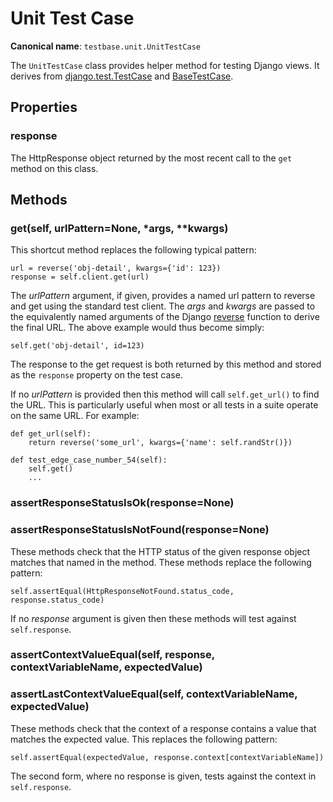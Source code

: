 # Unit Test Case

**Canonical name**: `testbase.unit.UnitTestCase`

The `UnitTestCase` class provides helper method for testing Django views. It derives from 
[django.test.TestCase](https://docs.djangoproject.com/en/dev/topics/testing/tools/#testcase) and 
[BaseTestCase](../base.md).

## Properties

### response

The HttpResponse object returned by the most recent call to the `get` method on this class.

## Methods

### get(self, urlPattern=None, *args, **kwargs)

This shortcut method replaces the following typical pattern:

    url = reverse('obj-detail', kwargs={'id': 123})
    response = self.client.get(url)

The _urlPattern_ argument, if given, provides a named url pattern to reverse and get using the standard test client. The
_args_ and _kwargs_ are passed to the equivalently named arguments of the Django 
[reverse](https://docs.djangoproject.com/en/dev/ref/urlresolvers/#reverse) function to derive the final URL. The above
example would thus become simply:

    self.get('obj-detail', id=123)

The response to the get request is both returned by this method and stored as the `response` property on the test
case.

If no _urlPattern_ is provided then this method will call `self.get_url()` to find the URL. This is particularly useful
when most or all tests in a suite operate on the same URL. For example:

    def get_url(self):
        return reverse('some_url', kwargs={'name': self.randStr()})
     
    def test_edge_case_number_54(self):
        self.get()
        ...

### assertResponseStatusIsOk(response=None)
### assertResponseStatusIsNotFound(response=None)

These methods check that the HTTP status of the given response object matches that named in the method. These methods
replace the following pattern:

    self.assertEqual(HttpResponseNotFound.status_code, response.status_code)

If no _response_ argument is given then these methods will test against `self.response`.

### assertContextValueEqual(self, response, contextVariableName, expectedValue)
### assertLastContextValueEqual(self, contextVariableName, expectedValue)

These methods check that the context of a response contains a value that matches the expected value. This replaces the
following pattern:

    self.assertEqual(expectedValue, response.context[contextVariableName])

The second form, where no response is given, tests against the context in `self.response`.

